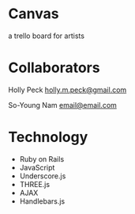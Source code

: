 # Canvas
a trello board for artists

# Collaborators 
Holly Peck 
holly.m.peck@gmail.com

So-Young Nam
email@email.com

# Technology 
- Ruby on Rails 
- JavaScript 
- Underscore.js
- THREE.js
- AJAX
- Handlebars.js
